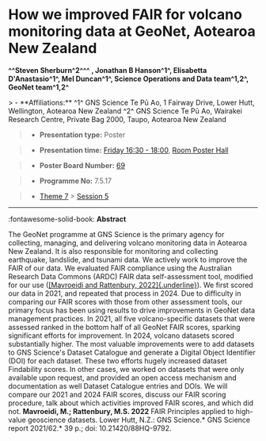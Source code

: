 # How we improved FAIR for volcano monitoring data at GeoNet, Aotearoa New Zealand

**^^Steven Sherburn^2^^^ , Jonathan B Hanson^1^, Elisabetta D'Anastasio^1^, Mel Duncan^1^, Science Operations and Data team^1,2^, GeoNet team^1,2^**

<!-- more -->> - **Affiliations:** ^1^ GNS Science Te Pū Ao, 1 Fairway Drive, Lower Hutt, Wellington, Aotearoa New Zealand ^2^ GNS Science Te Pū Ao, Wairakei Research Centre, Private Bag 2000, Taupo, Aotearoa New Zealand

> - **Presentation type:** Poster

> - **Presentation time:** [Friday 16:30 - 18:00](../sessions_comparison.md#__tabbed_4_6), [Room Poster Hall](../maps_venue.md#__tabbed_1_1)

> - **Poster Board Number:** [69](../map_poster_boards.md#friday)

> - **Programme No:** 7.5.17

> - [Theme 7](../theme7.md) > [Session 5](../sessions/session-7-5.md)

--- 

:fontawesome-solid-book: **Abstract**

The GeoNet programme at GNS Science is the primary agency for collecting, managing, and delivering volcano monitoring data in Aotearoa New Zealand. It is also responsible for monitoring and collecting earthquake, landslide, and tsunami data.
We actively work to improve the FAIR of our data. We evaluated FAIR compliance using the Australian Research Data Commons (ARDC) FAIR data self-assessment tool, modified for our use ([[Mavroeidi and Rattenbury, 2022]{.underline}](https://shop.gns.cri.nz/sr_2021-62-pdf/)). We first scored our data in 2021, and repeated that process in 2024. Due to difficulty in comparing our FAIR scores with those from other assessment tools, our primary focus has been using results to drive improvements in GeoNet data management practices.
In 2021, all five volcano-specific datasets that were assessed ranked in the bottom half of all GeoNet FAIR scores, sparking significant efforts for improvement.
In 2024, volcano datasets scored substantially higher. The most valuable improvements were to add datasets to GNS Science's Dataset Catalogue and generate a Digital Object Identifier (DOI) for each dataset. These two efforts hugely increased dataset Findability scores. In other cases, we worked on datasets that were only available upon request, and provided an open access mechanism and documentation as well Dataset Catalogue entries and DOIs.
We will compare our 2021 and 2024 FAIR scores, discuss our FAIR scoring procedure, talk about which activities improved FAIR scores, and which did not.
**Mavroeidi, M.; Rattenbury, M.S. 2022** FAIR Principles applied to high-value geoscience datasets. Lower Hutt, N.Z.: GNS Science.* GNS Science report 2021/62.* 39 p.; doi: 10.21420/88HQ-9792.

